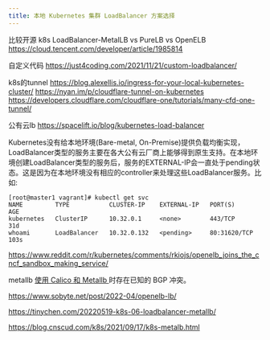 ```yaml
---
title: 本地 Kubernetes 集群 LoadBalancer 方案选择
---
```


比较开源 k8s LoadBalancer-MetalLB vs PureLB vs OpenELB https://cloud.tencent.com/developer/article/1985814 

自定义代码 https://just4coding.com/2021/11/21/custom-loadbalancer/

k8s的tunnel
https://blog.alexellis.io/ingress-for-your-local-kubernetes-cluster/
https://nyan.im/p/cloudflare-tunnel-on-kubernetes
https://developers.cloudflare.com/cloudflare-one/tutorials/many-cfd-one-tunnel/

公有云lb https://spacelift.io/blog/kubernetes-load-balancer

Kubernetes没有给本地环境(Bare-metal, On-Premise)提供负载均衡实现，LoadBalancer类型的服务主要在各大公有云厂商上能够得到原生支持。在本地环境创建LoadBalancer类型的服务后，服务的EXTERNAL-IP会一直处于pending状态。这是因为在本地环境没有相应的controller来处理这些LoadBalancer服务。比如:
```
[root@master1 vagrant]# kubectl get svc
NAME         TYPE           CLUSTER-IP    EXTERNAL-IP   PORT(S)        AGE
kubernetes   ClusterIP      10.32.0.1     <none>        443/TCP        31d
whoami       LoadBalancer   10.32.0.132   <pending>     80:31620/TCP   103s
```


https://www.reddit.com/r/kubernetes/comments/rkiojs/openelb_joins_the_cncf_sandbox_making_service/


metallb 
[使用 Calico 和 Metallb ](https://metallb.universe.tf/configuration/calico/#workaround-peer-with-spine-routers)时存在已知的 BGP 冲突。


https://www.sobyte.net/post/2022-04/openelb-lb/

https://tinychen.com/20220519-k8s-06-loadbalancer-metallb/


https://blog.cnscud.com/k8s/2021/09/17/k8s-metalb.html



